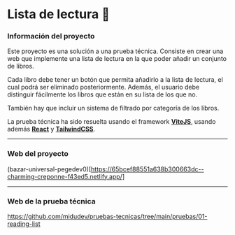 # Lista de lectura 📘

### Información del proyecto
Este proyecto es una solución a una prueba técnica. Consiste en crear una web que implemente una lista de lectura en la que poder añadir un conjunto de libros.

Cada libro debe tener un botón que permita añadirlo a la lista de lectura, el cual podrá ser eliminado posteriormente. Además, el usuario debe distinguir fácilmente los libros que están en su lista de los que no.

También hay que incluir un sistema de filtrado por categoría de los libros.

La prueba técnica ha sido resuelta usando el framework **[ViteJS](https://vitejs.dev/)**, usando además **[React](https://es.react.dev/)** y **[TailwindCSS](https://tailwindcss.com/)**.

---

### Web del proyecto
(bazar-universal-pegedev0)[https://65bcef88551a638b300663dc--charming-creponne-f43ed5.netlify.app/]

---

### Web de la prueba técnica
https://github.com/midudev/pruebas-tecnicas/tree/main/pruebas/01-reading-list
